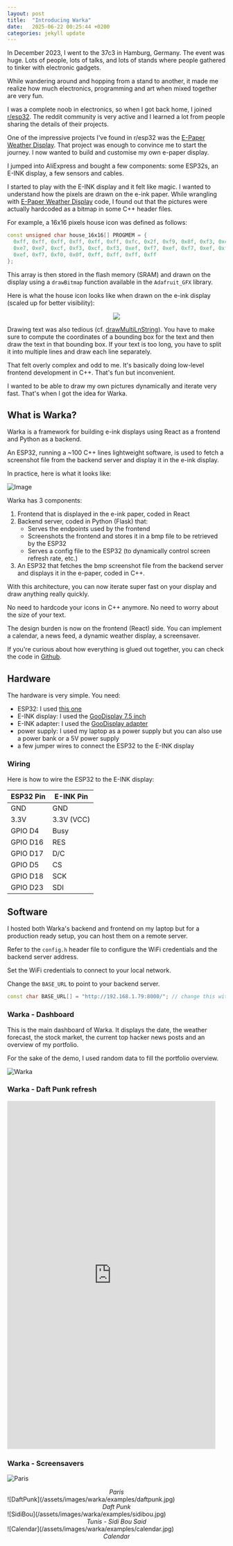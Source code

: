 ```yaml
---
layout: post
title:  "Introducing Warka"
date:   2025-06-22 00:25:44 +0200
categories: jekyll update
---
```


In December 2023, I went to the 37c3 in Hamburg, Germany. 
The event was huge. Lots of people, lots of talks, and lots of stands where people gathered to tinker with electronic gadgets.

While wandering around and hopping from a stand to another, it made me realize how much electronics, programming and art when mixed together are very fun.

I was a complete noob in electronics, so when I got back home, I joined [r/esp32](https://reddit.com/r/esp32). The reddit community is very active and I learned a lot from people sharing the details of their projects. 


One of the impressive projects I've found in r/esp32 was the [E-Paper Weather Display](https://github.com/lmarzen/esp32-weather-epd). 
That project was enough to convince me to start the journey. I now wanted to build and customise my own e-paper display. 

I jumped into AliExpress and bought a few components: some ESP32s, an E-INK display, a few sensors and cables.


I started to play with the E-INK display and it felt like magic. I wanted to understand how the pixels are drawn on the e-ink paper.
While wrangling with [E-Paper Weather Display](https://github.com/lmarzen/esp32-weather-epd) code, I found out that the pictures were actually hardcoded as a bitmap in some C++ header files.

For example, a 16x16 pixels house icon was defined as follows:
```cpp
const unsigned char house_16x16[] PROGMEM = {
  0xff, 0xff, 0xff, 0xff, 0xff, 0xff, 0xfc, 0x2f, 0xf9, 0x8f, 0xf3, 0xcf,
  0xe7, 0xe7, 0xcf, 0xf3, 0xcf, 0xf3, 0xef, 0xf7, 0xef, 0xf7, 0xef, 0xf7,
  0xef, 0xf7, 0xf0, 0x0f, 0xff, 0xff, 0xff, 0xff
};
```

This array is then stored in the flash memory (SRAM) and drawn on the display using a `drawBitmap` function available in the `Adafruit_GFX` library.


Here is what the house icon looks like when drawn on the e-ink display (scaled up for better visibility):
<center><img src="/assets/images/warka/house.png"/></center>

Drawing text was also tedious (cf. [drawMultiLnString](https://github.com/lmarzen/esp32-weather-epd/blob/main/platformio/src/renderer.cpp#L128)). You have to make sure to compute the coordinates of a bounding box for the text and then draw the text in that bounding box. If your text is too long, you have to split it into multiple lines and draw each line separately.

That felt overly complex and odd to me. It's basically doing low-level frontend development in C++. That's fun but inconvenient. 

I wanted to be able to draw my own pictures dynamically and iterate very fast.
That's when I got the idea for Warka.

## What is Warka?
Warka is a framework for building e-ink displays using React as a frontend and Python as a backend.

An ESP32, running a ~100 C++ lines lightweight software, is used to fetch a screenshot file from the backend server and display it in the e-ink display.

In practice, here is what it looks like:

![Image](/assets/images/warka/architecture-transparent.png)

Warka has 3 components:

1. Frontend that is displayed in the e-ink paper, coded in React
2. Backend server, coded in Python (Flask) that:
   - Serves the endpoints used by the frontend
   - Screenshots the frontend and stores it in a bmp file to be retrieved by the ESP32
   - Serves a config file to the ESP32 (to dynamically control screen refresh rate, etc.)
3. An ESP32 that fetches the bmp screenshot file from the backend server and displays it in the e-paper, coded in C++.


With this architecture, you can now iterate super fast on your display and draw anything really quickly. 

No need to hardcode your icons in C++ anymore. No need to worry about the size of your text.

The design burden is now on the frontend (React) side. You can implement a calendar, a news feed, a dynamic weather display, a screensaver.

If you're curious about how everything is glued out together, you can check the code in [Github](https://github.com/k3nz0/warka).

## Hardware
The hardware is very simple. You need:
- ESP32: I used [this one](https://fr.aliexpress.com/item/1005005704190069.html?spm=a2g0o.order_list.order_list_main.10.56ee5e5bnYfjPc&gatewayAdapt=glo2fra)
- E-INK display: I used the [GooDisplay 7.5 inch](https://fr.aliexpress.com/item/1005002870223620.html?spm=a2g0o.order_list.order_list_main.15.56ee5e5bvOrIsx&gatewayAdapt=glo2fra)
- E-INK adapter: I used the [GooDisplay adapter](https://fr.aliexpress.com/item/1005004633084221.html?spm=a2g0o.order_list.order_list_main.14.56ee5e5bvOrIsx&gatewayAdapt=glo2fra)
- power supply: I used my laptop as a power supply but you can also use a power bank or a 5V power supply
- a few jumper wires to connect the ESP32 to the E-INK display

### Wiring

Here is how to wire the ESP32 to the E-INK display:

| ESP32 Pin     | E-INK Pin |
|---------------|-----------|
| GND           | GND       |
| 3.3V          | 3.3V (VCC)|
| GPIO D4       | Busy      |
| GPIO D16      | RES       |
| GPIO D17      | D/C       |
| GPIO D5       | CS        |
| GPIO D18      | SCK       |
| GPIO D23      | SDI       |


## Software

I hosted both Warka's backend and frontend on my laptop but for a production ready setup, you can host them on a remote server.

Refer to the `config.h` header file to configure the WiFi credentials and the backend server address.


Set the WiFi credentials to connect to your local network. 

Change the `BASE_URL` to point to your backend server. 

```cpp
const char BASE_URL[] = "http://192.168.1.79:8000/"; // change this with your server address
```


### Warka - Dashboard
This is the main dashboard of Warka. It displays the date, the weather forecast, the stock market, the current top hacker news posts and an overview of my portfolio.

For the sake of the demo, I used random data to fill the portfolio overview.

![Warka](/assets/images/warka/examples/warka2.jpg)

### Warka - Daft Punk refresh
<iframe width="480" height="800" src="https://www.youtube.com/embed/aL0Z7EtoWpk" frameborder="0"> </iframe>

### Warka - Screensavers
![Paris](/assets/images/warka/examples/paris.jpg)
<center><em>Paris</em></center>
![DaftPunk](/assets/images/warka/examples/daftpunk.jpg)
<center><em>Daft Punk</em></center>
![SidiBou](/assets/images/warka/examples/sidibou.jpg)
<center><em>Tunis - Sidi Bou Said</em></center>
![Calendar](/assets/images/warka/examples/calendar.jpg)
<center><em>Calendar</em></center>

